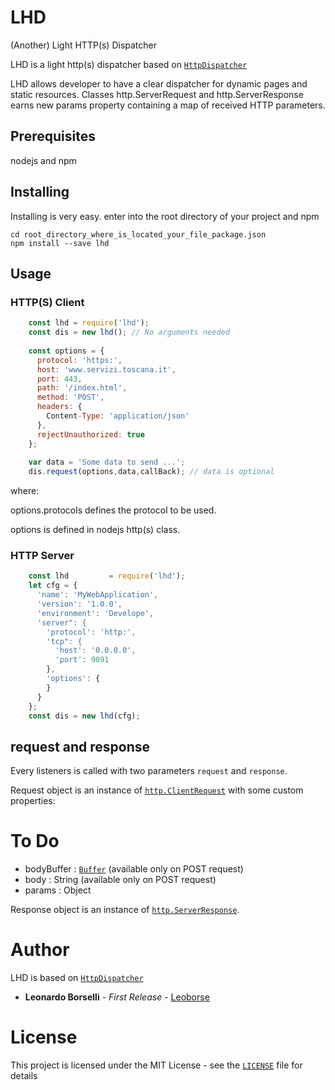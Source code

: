 # LHD
(Another) Light HTTP(s) Dispatcher

LHD is a light http(s) dispatcher based on [`HttpDispatcher`](https://github.com/alberto-bottarini/httpdispatcher)

LHD allows developer to have a clear dispatcher for dynamic pages and static resources. Classes http.ServerRequest and http.ServerResponse earns new params property containing a map of received HTTP parameters.

## Prerequisites

nodejs and npm

## Installing

Installing is very easy.
enter into the root directory of your project and npm

```
cd root_directory_where_is_located_your_file_package.json
npm install --save lhd
```

## Usage

### HTTP(S) Client

```js
    const lhd = require('lhd');
    const dis = new lhd(); // No arguments needed
    
    const options = {
      protocol: 'https:',
      host: 'www.servizi.toscana.it',
      port: 443,
      path: '/index.html',
      method: 'POST',
      headers: {
        Content-Type: 'application/json'
      },
      rejectUnauthorized: true
    };
    
    var data = 'Some data to send ...';
    dis.request(options,data,callBack); // data is optional
```

where:

options.protocols defines the protocol to be used.

options is defined in nodejs http(s) class.


### HTTP Server

```js
    const lhd         = require('lhd');
    let cfg = {
      'name': 'MyWebApplication',
      'version': '1.0.0',
      'environment': 'Develope',
      'server": {
        'protocol': 'http:',
        'tcp": {
          'host': '0.0.0.0',
          'port': 9091
        },
        'options': {
        }
      }
    };
    const dis = new lhd(cfg);
```

request and response
---------

Every listeners is called with two parameters `request` and `response`.

Request object is an instance of [`http.ClientRequest`](https://nodejs.org/api/http.html#http_class_http_clientrequest) with some custom properties:

# To Do
- bodyBuffer : [`Buffer`](https://nodejs.org/api/buffer.html#buffer_class_buffer) (available only on POST request)
- body : String (available only on POST request)
- params : Object

Response object is an instance of [`http.ServerResponse`](https://nodejs.org/api/http.html#http_class_http_serverresponse).


# Author

LHD is based on [`HttpDispatcher`](https://github.com/alberto-bottarini/httpdispatcher)
* **Leonardo Borselli** - *First Release* - [Leoborse](https://github.com/Leoborse)


# License

This project is licensed under the MIT License - see the [`LICENSE`](LICENSE) file for details